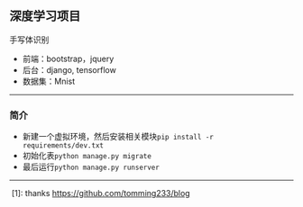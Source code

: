 ## 深度学习项目
手写体识别
* 前端：bootstrap，jquery
* 后台：django, tensorflow
* 数据集：Mnist

----------
### 简介
- 新建一个虚拟环境，然后安装相关模块```pip install -r requirements/dev.txt```
- 初始化表```python manage.py migrate```
- 最后运行```python manage.py runserver```

--------

  [1]: thanks https://github.com/tomming233/blog
